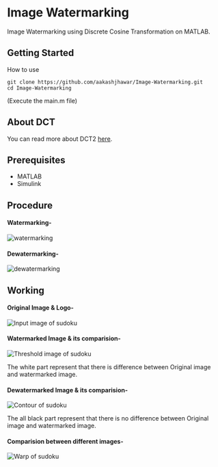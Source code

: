 # Image Watermarking
Image Watermarking using Discrete Cosine Transformation on MATLAB.

## Getting Started

How to use
```    
git clone https://github.com/aakashjhawar/Image-Watermarking.git
cd Image-Watermarking
```
(Execute the main.m file) 

## About DCT
You can read more about DCT2 [here](https://in.mathworks.com/help/images/ref/dct2.html).

## Prerequisites

- MATLAB
- Simulink

## Procedure
#### Watermarking-
![watermarking](https://github.com/aakashjhawar/Image-Watermarking/blob/master/images/watermarking.jpg)

#### Dewatermarking-
![dewatermarking](https://github.com/aakashjhawar/Image-Watermarking/blob/master/images/dewatermarking.jpg)


## Working 

#### Original Image & Logo-
![Input image of sudoku](https://github.com/aakashjhawar/Image-Watermarking/blob/master/images/original%20image.jpg)

#### Watermarked Image & its comparision-
![Threshold image of sudoku](https://github.com/aakashjhawar/Image-Watermarking/blob/master/images/watermarked_comparision.png)


The white part represent that there is difference between Original image and watermarked image.
#### Dewatermarked Image & its comparision-
![Contour of sudoku](https://github.com/aakashjhawar/Image-Watermarking/blob/master/images/dewatermarked_comparision.png)


The all black part represent that there is no difference between Original image and watermarked image.
#### Comparision between different images-
![Warp of sudoku](https://github.com/aakashjhawar/Image-Watermarking/blob/master/images/comparision.jpg)
